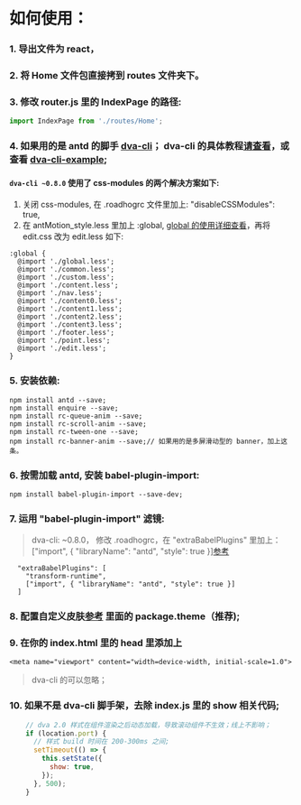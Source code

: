 # 如何使用：

### 1. 导出文件为 react，

### 2. 将 Home 文件包直接拷到 routes 文件夹下。

### 3. 修改 router.js 里的 IndexPage 的路径: 

```jsx
import IndexPage from './routes/Home';
```

### 4. 如果用的是 antd 的脚手 [dva-cli](https://github.com/dvajs/dva-cli)； dva-cli 的具体教程[请查看](https://github.com/sorrycc/blog/issues/18)，或查看 [dva-cli-example](https://github.com/ant-motion/ant-motion-dva-cli-example);


#### `dva-cli ~0.8.0` 使用了 css-modules 的两个解决方案如下:

 1. 关闭 css-modules, 在 .roadhogrc 文件里加上: "disableCSSModules": true,
 2. 在 antMotion_style.less 里加上 :global, [global 的使用详细查看](https://github.com/css-modules/css-modules#usage-with-preprocessors)，再将 edit.css 改为 edit.less 如下: 
```less
:global {
  @import './global.less';
  @import './common.less';
  @import './custom.less';
  @import './content.less';
  @import './nav.less';
  @import './content0.less';
  @import './content1.less';
  @import './content2.less';
  @import './content3.less';
  @import './footer.less';
  @import './point.less';
  @import './edit.less';
}

```
### 5. 安装依赖:
```
npm install antd --save;
npm install enquire --save;
npm install rc-queue-anim --save;
npm install rc-scroll-anim --save;
npm install rc-tween-one --save;
npm install rc-banner-anim --save;// 如果用的是多屏滑动型的 banner，加上这条。
```

### 6. 按需加载 antd, 安装 babel-plugin-import:

```
npm install babel-plugin-import --save-dev;
```

### 7. 运用 "babel-plugin-import" 滤镜:

> dva-cli: ~0.8.0， 修改 .roadhogrc，在 "extraBabelPlugins" 里加上： ["import", { "libraryName": "antd", "style": true }][参考](https://github.com/dvajs/dva-example-user-dashboard/blob/master/.roadhogrc#L20)

```
  "extraBabelPlugins": [
    "transform-runtime",
    ["import", { "libraryName": "antd", "style": true }]
  ]
```

### 8. 配置自定义皮肤[参考](https://ant.design/docs/react/customize-theme-cn) 里面的 package.theme（推荐);

### 9. 在你的 index.html 里的 head 里添加上 
```
<meta name="viewport" content="width=device-width, initial-scale=1.0">
```
> dva-cli 的可以忽略；

### 10. 如果不是 dva-cli 脚手架，去除 index.js 里的 show 相关代码;

```jsx
    // dva 2.0 样式在组件渲染之后动态加载，导致滚动组件不生效；线上不影响；
    if (location.port) {
      // 样式 build 时间在 200-300ms 之间;
      setTimeout(() => {
        this.setState({
          show: true,
        });
      }, 500);
    }
```

